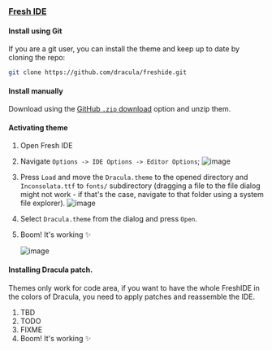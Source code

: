 ### [Fresh IDE](https://fresh.flatassembler.net/)

#### Install using Git

If you are a git user, you can install the theme and keep up to date by cloning the repo:

```bash
git clone https://github.com/dracula/freshide.git
```

#### Install manually

Download using the [GitHub `.zip` download](https://github.com/dracula/freshide/archive/main.zip) option and unzip them.

#### Activating theme

1. Open Fresh IDE
2. Navigate ``Options -> IDE Options -> Editor Options``;
   ![image](https://github.com/user-attachments/assets/9682cd4a-5ce5-4e49-a601-9a49ec633476)

4. Press ``Load`` and move the ``Dracula.theme`` to the opened directory and ``Inconsolata.ttf`` to ``fonts/`` subdirectory (dragging a file to the file dialog might not work - if that's the case, navigate to that folder using a system file explorer).
   ![image](https://github.com/user-attachments/assets/a8432f59-1c54-490b-9ccb-7fc79c327f81)
6. Select ``Dracula.theme`` from the dialog and press ``Open``.
7. Boom! It's working ✨

   ![image](https://github.com/user-attachments/assets/c30c7a94-e713-482d-8fbb-4c5cd610c158)


#### Installing Dracula patch.

Themes only work for code area, if you want to have the whole FreshIDE in the colors of Dracula, you need to apply patches and reassemble the IDE.
1. TBD
2. TODO
3. FIXME
4. Boom! It's working ✨
